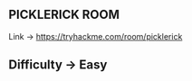 ## PICKLERICK ROOM

Link -> https://tryhackme.com/room/picklerick

Difficulty -> Easy
------------------------------------------------

